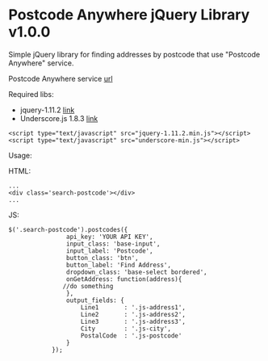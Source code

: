 # Postcode Anywhere jQuery Library v1.0.0
Simple jQuery library for finding addresses by postcode that use "Postcode Anywhere" service.


Postcode Anywhere service [url](http://www.pcapredict.com/Support/WebService/CapturePlus/Interactive/Find/2.1/)


Required libs:
  - jquery-1.11.2 [link](https://jquery.com/)
  - Underscore.js 1.8.3 [link](http://underscorejs.org)  

```
<script type="text/javascript" src="jquery-1.11.2.min.js"></script>
<script type="text/javascript" src="underscore-min.js"></script>
```

Usage:

HTML:
```
...
<div class='search-postcode'></div>
...

```
JS:

```
$('.search-postcode').postcodes({
				api_key: 'YOUR API KEY',
				input_class: 'base-input',
				input_label: 'Postcode',
				button_class: 'btn',
				button_label: 'Find Address',
				dropdown_class: 'base-select bordered',
				onGetAddress: function(address){
			   //do something
				},
				output_fields: {
					Line1       : '.js-address1',
					Line2       : '.js-address2',
					Line3       : '.js-address3',
					City        : '.js-city',
					PostalCode  : '.js-postcode'
				}
			});
```

